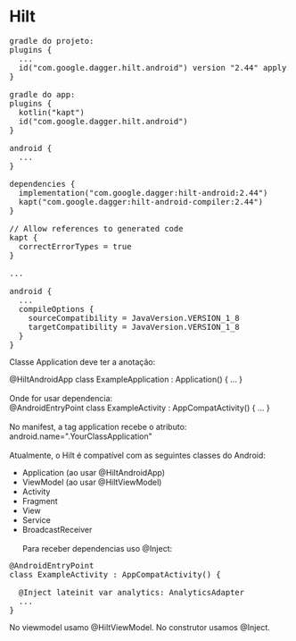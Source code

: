 # Hilt


<pre>
gradle do projeto:
plugins {
  ...
  id("com.google.dagger.hilt.android") version "2.44" apply false
}

gradle do app:
plugins {
  kotlin("kapt")
  id("com.google.dagger.hilt.android")
}

android {
  ...
}

dependencies {
  implementation("com.google.dagger:hilt-android:2.44")
  kapt("com.google.dagger:hilt-android-compiler:2.44")
}

// Allow references to generated code
kapt {
  correctErrorTypes = true
}

...

android {
  ...
  compileOptions {
    sourceCompatibility = JavaVersion.VERSION_1_8
    targetCompatibility = JavaVersion.VERSION_1_8
  }
}
</pre>

Classe Application deve ter a anotação:

@HiltAndroidApp
class ExampleApplication : Application() { ... }
<br><br>
Onde for usar dependencia:<br>
@AndroidEntryPoint
class ExampleActivity : AppCompatActivity() { ... }<br><br>
No manifest, a tag application recebe o atributo:<br>
android.name=".YourClassApplication"<br><br>
Atualmente, o Hilt é compatível com as seguintes classes do Android:
<br>
- Application (ao usar @HiltAndroidApp)
- ViewModel (ao usar @HiltViewModel)
- Activity
- Fragment
- View
- Service
- BroadcastReceiver
<br><br>
Para receber dependencias uso @Inject:<br>
<pre>
@AndroidEntryPoint
class ExampleActivity : AppCompatActivity() {

  @Inject lateinit var analytics: AnalyticsAdapter
  ...
}
</pre>
No viewmodel usamo @HiltViewModel. No construtor usamos @Inject. <br>



